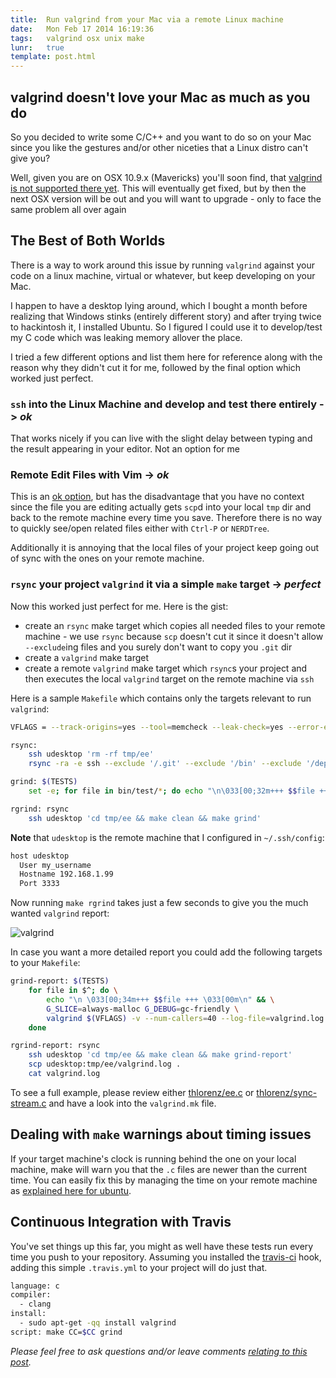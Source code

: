 ```yaml
---
title:  Run valgrind from your Mac via a remote Linux machine
date:   Mon Feb 17 2014 16:19:36
tags:   valgrind osx unix make 
lunr:   true
template: post.html
---
```


## valgrind doesn't love your Mac as much as you do

So you decided to write some C/C++ and you want to do so on your Mac since you like the gestures and/or other niceties
that a Linux distro can't give you? 

Well, given you are on OSX 10.9.x (Mavericks) you'll soon find, that [valgrind is not
supported there yet](https://bugs.kde.org/show_bug.cgi?id=326724). This will eventually get fixed, but by then the next
OSX version will be out and you will want to upgrade - only to face the same problem all over again

## The Best of Both Worlds

There is a way to work around this issue by running `valgrind` against your code on a linux machine, virtual or
whatever, but keep developing on your Mac. 

I happen to have a desktop lying around, which I bought a month before realizing that Windows stinks (entirely different
story) and after trying twice to hackintosh it, I installed Ubuntu. So I figured I could use it to develop/test my C
code which was leaking memory allover the place.

I tried a few different options and list them here for reference along with the reason why they didn't cut it for me,
followed by the final option which worked just perfect.

### `ssh` into the Linux Machine and develop and test there entirely -> *ok*

That works nicely if you can live with the slight delay between typing and the result appearing in your editor. Not
an option for me

### Remote Edit Files with Vim -> *ok*

This is an [ok option](http://vim.wikia.com/wiki/Editing_remote_files_via_scp_in_vim), but has the disadvantage that you
have no context since the file you are editing actually gets `scp`d into your local `tmp` dir and back to the remote
machine every time you save. Therefore there is no way to quickly see/open related files either with `Ctrl-P` or
`NERDTree`.

Additionally it is annoying that the local files of your project keep going out of sync with the ones on your remote
machine.

### `rsync` your project `valgrind` it via a simple `make` target -> *perfect*

Now this worked just perfect for me. Here is the gist:

- create an `rsync` make target which copies all needed files to your remote machine - we use `rsync` because `scp`
  doesn't cut it since it doesn't allow `--exclude`ing files and you surely don't want to copy you `.git` dir
- create a `valgrind` make target 
- create a remote `valgrind` make target which `rsync`s your project and then executes the local `valgrind` target on
  the remote machine via `ssh`

Here is a sample `Makefile` which contains only the targets relevant to run `valgrind`:

```sh
VFLAGS = --track-origins=yes --tool=memcheck --leak-check=yes --error-exitcode=1

rsync:
	ssh udesktop 'rm -rf tmp/ee'
	rsync -ra -e ssh --exclude '/.git' --exclude '/bin' --exclude '/deps/**/*.o' --exclude '/build' . udesktop:tmp/ee

grind: $(TESTS)
	set -e; for file in bin/test/*; do echo "\n\033[00;32m+++ $$file +++\033[00m\n" && valgrind $(VFLAGS) ./$$file; done

rgrind: rsync
	ssh udesktop 'cd tmp/ee && make clean && make grind'
```

**Note** that `udesktop` is the remote machine that I configured in `~/.ssh/config`:

```sh
host udesktop
  User my_username
  Hostname 192.168.1.99
  Port 3333 
```

Now running `make rgrind` takes just a few seconds to give you the much wanted `valgrind` report:

![valgrind](https://raw.github.com/thlorenz/thlorenz.com-blog/master/assets/images/valgrind.png)

In case you want a more detailed report you could add the following targets to your `Makefile`:

```sh
grind-report: $(TESTS) 
	for file in $^; do \
		echo "\n \033[00;34m+++ $$file +++ \033[00m\n" && \
		G_SLICE=always-malloc G_DEBUG=gc-friendly \
		valgrind $(VFLAGS) -v --num-callers=40 --log-file=valgrind.log ./$$file; \
	done

rgrind-report: rsync
	ssh udesktop 'cd tmp/ee && make clean && make grind-report'
	scp udesktop:tmp/ee/valgrind.log .
	cat valgrind.log
```

To see a full example, please review either [thlorenz/ee.c](https://github.com/thlorenz/ee.c) or [thlorenz/sync-stream.c](https://github.com/thlorenz/sync-stream.c) and have a look into the
`valgrind.mk` file.

## Dealing with `make` warnings about timing issues

If your target machine's clock is running behind the one on your local machine, make will warn you that the `.c` files
are newer than the current time. You can easily fix this by managing the time on your remote machine as [explained here
for ubuntu](http://codeghar.wordpress.com/2007/12/06/manage-time-in-ubuntu-through-command-line/).

## Continuous Integration with Travis

You've set things up this far, you might as well have these tests run every time you push to your repository.
Assuming you installed the [travis-ci](http://docs.travis-ci.com/user/getting-started/) hook, adding this simple
`.travis.yml` to your project will do just that.

```sh
language: c
compiler:
  - clang
install:
  - sudo apt-get -qq install valgrind
script: make CC=$CC grind
```

*Please feel free to ask questions and/or leave comments [relating to this post](https://github.com/thlorenz/thlorenz.com-blog/issues/7).*
